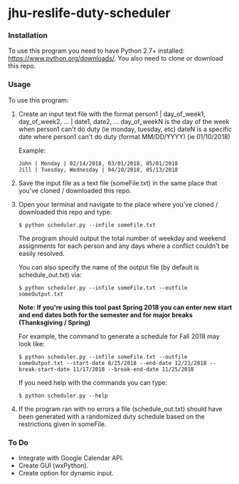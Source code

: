 # jhu-reslife-duty-scheduler

### Installation 
To use this program you need to have Python 2.7+ installed: https://www.python.org/downloads/.
You also need to clone or download this repo. 

### Usage
To use this program:
1. Create an input text file with the format
    person1 | day_of_week1, day_of_week2, ... | date1, date2, ...
    day_of_weekN is the day of the week when person1 can't do duty (ie monday, tuesday, etc)
    dateN is a specific date where person1 can't do duty (format MM/DD/YYYY) (ie 01/10/2018)
    
    Example:
    ```
    John | Monday | 02/14/2018, 03/01/2018, 05/01/2018
    Jill | Tuesday, Wednesday | 04/10/2018, 05/13/2018
    ```
2. Save the input file as a text file (someFile.txt) in the same place that you've cloned / downloaded this repo.
3. Open your terminal and navigate to the place where you've cloned / downloaded this repo and type:
    ```
    $ python scheduler.py --infile someFile.txt
    ```
    The program should output the total number of weekday and weekend assignments for each person and any days where a conflict couldn't be easily resolved.  

	You can also specify the name of the output file (by default is schedule\_out.txt) via:
	```
	$ python scheduler.py --infile someFile.txt --outfile someOutput.txt
	```

	__Note: If you're using this tool past Spring 2018 you can enter new start and end dates both for the semester and for major breaks (Thanksgiving / Spring)__

	For example, the command to generate a schedule for Fall 2018 may look like:
	```
	$ python scheduler.py --infile someFile.txt --outfile someOutput.txt --start-date 8/25/2018 --end-date 12/21/2018 --break-start-date 11/17/2018 --break-end-date 11/25/2018
	```

	If you need help with the commands you can type:

	```
	$ python scheduler.py --help
	```

4. If the program ran with no errors a file (schedule\_out.txt) should have been generated with a randomized duty schedule based on the restrictions given in someFile. 

### To Do
* Integrate with Google Calendar API.
* Create GUI (wxPython).
* Create option for dynamic input.
